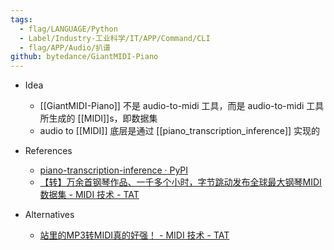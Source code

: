 ```yaml
---
tags:
  - flag/LANGUAGE/Python
  - Label/Industry-工业科学/IT/APP/Command/CLI
  - flag/APP/Audio/扒谱
github: bytedance/GiantMIDI-Piano
---
```


- Idea
    - [[GiantMIDI-Piano]] 不是 audio-to-midi 工具，而是 audio-to-midi 工具所生成的 [[MIDI]]s，即数据集
    - audio to [[MIDI]] 底层是通过 [[piano_transcription_inference]] 实现的

- References
    - [piano-transcription-inference · PyPI](https://pypi.org/project/piano-transcription-inference/)
    - [【转】万余首钢琴作品、一千多个小时，字节跳动发布全球最大钢琴MIDI数据集 - MIDI 技术 - TAT](https://tat.midishow.com/t/topic/8932)

- Alternatives
    - [站里的MP3转MIDI真的好强！ - MIDI 技术 - TAT](https://tat.midishow.com/t/topic/27467/44)
